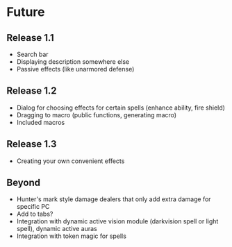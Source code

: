 # Future

## Release 1.1

- Search bar
- Displaying description somewhere else
- Passive effects (like unarmored defense)

## Release 1.2

- Dialog for choosing effects for certain spells (enhance ability, fire shield)
- Dragging to macro (public functions, generating macro)
- Included macros

## Release 1.3

- Creating your own convenient effects

## Beyond

- Hunter's mark style damage dealers that only add extra damage for specific PC
- Add to tabs?
- Integration with dynamic active vision module (darkvision spell or light spell), dynamic active auras
- Integration with token magic for spells
